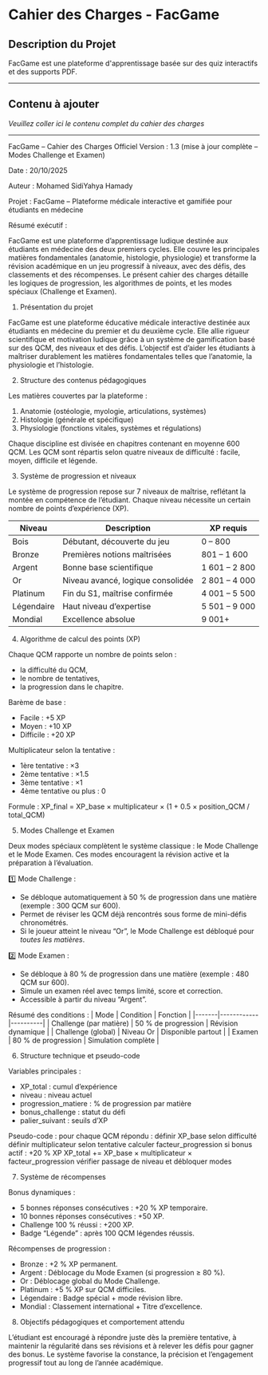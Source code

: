 # Cahier des Charges - FacGame

## Description du Projet
FacGame est une plateforme d'apprentissage basée sur des quiz interactifs et des supports PDF.

---

## Contenu à ajouter
*Veuillez coller ici le contenu complet du cahier des charges*

---
FacGame – Cahier des Charges Officiel
Version : 1.3 (mise à jour complète – Modes Challenge et Examen)

Date : 20/10/2025

Auteur : Mohamed SidiYahya Hamady

Projet : FacGame – Plateforme médicale interactive et gamifiée pour étudiants en médecine

 

Résumé exécutif :


FacGame est une plateforme d’apprentissage ludique destinée aux étudiants en médecine des deux premiers cycles.
Elle couvre les principales matières fondamentales (anatomie, histologie, physiologie) et transforme la révision académique
en un jeu progressif à niveaux, avec des défis, des classements et des récompenses. Le présent cahier des charges détaille
les logiques de progression, les algorithmes de points, et les modes spéciaux (Challenge et Examen).



1. Présentation du projet

FacGame est une plateforme éducative médicale interactive destinée aux étudiants en médecine du premier et du deuxième cycle.
Elle allie rigueur scientifique et motivation ludique grâce à un système de gamification basé sur des QCM, des niveaux et des défis.
L’objectif est d’aider les étudiants à maîtriser durablement les matières fondamentales telles que l’anatomie, la physiologie et l’histologie.

2. Structure des contenus pédagogiques

Les matières couvertes par la plateforme :
1. Anatomie (ostéologie, myologie, articulations, systèmes)
2. Histologie (générale et spécifique)
3. Physiologie (fonctions vitales, systèmes et régulations)

Chaque discipline est divisée en chapitres contenant en moyenne 600 QCM.
Les QCM sont répartis selon quatre niveaux de difficulté : facile, moyen, difficile et légende.

3. Système de progression et niveaux

Le système de progression repose sur 7 niveaux de maîtrise, reflétant la montée en compétence de l’étudiant.
Chaque niveau nécessite un certain nombre de points d’expérience (XP).


| Niveau | Description | XP requis |
|---------|--------------|------------|
| Bois | Débutant, découverte du jeu | 0 – 800 |
| Bronze | Premières notions maîtrisées | 801 – 1 600 |
| Argent | Bonne base scientifique | 1 601 – 2 800 |
| Or | Niveau avancé, logique consolidée | 2 801 – 4 000 |
| Platinum | Fin du S1, maîtrise confirmée | 4 001 – 5 500 |
| Légendaire | Haut niveau d’expertise | 5 501 – 9 000 |
| Mondial | Excellence absolue | 9 001+ |

4. Algorithme de calcul des points (XP)

Chaque QCM rapporte un nombre de points selon :
- la difficulté du QCM,
- le nombre de tentatives,
- la progression dans le chapitre.


Barème de base :
- Facile : +5 XP
- Moyen : +10 XP
- Difficile : +20 XP

Multiplicateur selon la tentative :
- 1ère tentative : ×3
- 2ème tentative : ×1.5
- 3ème tentative : ×1
- 4ème tentative ou plus : 0

Formule : XP_final = XP_base × multiplicateur × (1 + 0.5 × position_QCM / total_QCM)

5. Modes Challenge et Examen

Deux modes spéciaux complètent le système classique : le Mode Challenge et le Mode Examen.
Ces modes encouragent la révision active et la préparation à l’évaluation.


1️⃣ Mode Challenge :
- Se débloque automatiquement à 50 % de progression dans une matière (exemple : 300 QCM sur 600).
- Permet de réviser les QCM déjà rencontrés sous forme de mini-défis chronométrés.
- Si le joueur atteint le niveau “Or”, le Mode Challenge est débloqué pour *toutes les matières*.


2️⃣ Mode Examen :
- Se débloque à 80 % de progression dans une matière (exemple : 480 QCM sur 600).
- Simule un examen réel avec temps limité, score et correction.
- Accessible à partir du niveau “Argent”.


Résumé des conditions :
| Mode | Condition | Fonction |
|-------|------------|----------|
| Challenge (par matière) | 50 % de progression | Révision dynamique |
| Challenge (global) | Niveau Or | Disponible partout |
| Examen | 80 % de progression | Simulation complète |

6. Structure technique et pseudo-code

Variables principales :
- XP_total : cumul d’expérience
- niveau : niveau actuel
- progression_matiere : % de progression par matière
- bonus_challenge : statut du défi
- palier_suivant : seuils d’XP

Pseudo-code :
pour chaque QCM répondu :
   définir XP_base selon difficulté
   définir multiplicateur selon tentative
   calculer facteur_progression
   si bonus actif : +20 % XP
   XP_total += XP_base × multiplicateur × facteur_progression
   vérifier passage de niveau et débloquer modes

7. Système de récompenses

Bonus dynamiques :
- 5 bonnes réponses consécutives : +20 % XP temporaire.
- 10 bonnes réponses consécutives : +50 XP.
- Challenge 100 % réussi : +200 XP.
- Badge “Légende” : après 100 QCM légendes réussis.


Récompenses de progression :
- Bronze : +2 % XP permanent.
- Argent : Déblocage du Mode Examen (si progression ≥ 80 %).
- Or : Déblocage global du Mode Challenge.
- Platinum : +5 % XP sur QCM difficiles.
- Légendaire : Badge spécial + mode révision libre.
- Mondial : Classement international + Titre d’excellence.

8. Objectifs pédagogiques et comportement attendu

L’étudiant est encouragé à répondre juste dès la première tentative, à maintenir la régularité dans ses révisions et à relever les défis pour gagner des bonus.
Le système favorise la constance, la précision et l’engagement progressif tout au long de l’année académique.
